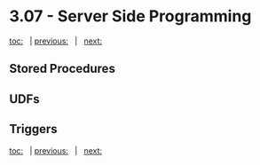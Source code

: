 # 3.07 - Server Side Programming

[toc:](June_2021.md) &nbsp; | [previous:](3_06_sql.md) &nbsp; | &nbsp; [next:](3_08_change_feed.md)


## Stored Procedures




## UDFs




## Triggers





[toc:](June_2021.md) &nbsp; | [previous:](3_06_sql.md) &nbsp; | &nbsp; [next:](3_08_change_feed.md)